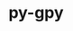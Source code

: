 ---
title: "py-gpy"
layout: cache
categories: [package, develop]
meta: {"versions": ["1.9.9"], "compilers": ["gcc@=11.1.0"], "oss": ["ubuntu20.04"], "platforms": ["linux"], "targets": ["ppc64le", "x86_64_v3"], "stacks": ["e4s", "e4s-power", "root"], "num_specs": 34, "num_specs_by_stack": {"root": 34, "e4s-power": 18, "e4s": 16}}
spec_details: [{"hash": "prilh66yclxhz7s6mh7sn66ufnq3aqyb", "compiler": "gcc@=11.1.0", "versions": ["1.9.9"], "os": "ubuntu20.04", "platform": "linux", "target": "ppc64le", "variants": ["build_system=python_pip"], "stacks": ["root", "e4s-power"], "size": "-", "tarball": "https://binaries.spack.io/develop/build_cache/linux-ubuntu20.04-ppc64le/gcc-11.1.0/py-gpy-1.9.9/linux-ubuntu20.04-ppc64le-gcc-11.1.0-py-gpy-1.9.9-prilh66yclxhz7s6mh7sn66ufnq3aqyb.spack"}, {"hash": "jt2is4dhyyww5i6656hq27ccm3xoeh26", "compiler": "gcc@=11.1.0", "versions": ["1.9.9"], "os": "ubuntu20.04", "platform": "linux", "target": "ppc64le", "variants": ["build_system=python_pip"], "stacks": ["root", "e4s-power"], "size": "-", "tarball": "https://binaries.spack.io/develop/build_cache/linux-ubuntu20.04-ppc64le/gcc-11.1.0/py-gpy-1.9.9/linux-ubuntu20.04-ppc64le-gcc-11.1.0-py-gpy-1.9.9-jt2is4dhyyww5i6656hq27ccm3xoeh26.spack"}, {"hash": "ws5hz5f4jvdbmkhanzeuunucnnmr4lhv", "compiler": "gcc@=11.1.0", "versions": ["1.9.9"], "os": "ubuntu20.04", "platform": "linux", "target": "ppc64le", "variants": ["build_system=python_pip"], "stacks": ["root", "e4s-power"], "size": "-", "tarball": "https://binaries.spack.io/develop/build_cache/linux-ubuntu20.04-ppc64le/gcc-11.1.0/py-gpy-1.9.9/linux-ubuntu20.04-ppc64le-gcc-11.1.0-py-gpy-1.9.9-ws5hz5f4jvdbmkhanzeuunucnnmr4lhv.spack"}, {"hash": "6v4b2i7uxuwksfeplwbf7ypackdva3qe", "compiler": "gcc@=11.1.0", "versions": ["1.9.9"], "os": "ubuntu20.04", "platform": "linux", "target": "ppc64le", "variants": ["build_system=python_pip"], "stacks": ["root", "e4s-power"], "size": "-", "tarball": "https://binaries.spack.io/develop/build_cache/linux-ubuntu20.04-ppc64le/gcc-11.1.0/py-gpy-1.9.9/linux-ubuntu20.04-ppc64le-gcc-11.1.0-py-gpy-1.9.9-6v4b2i7uxuwksfeplwbf7ypackdva3qe.spack"}, {"hash": "ck65gmqmy2jlbpuojdwtzzdbiektmtnt", "compiler": "gcc@=11.1.0", "versions": ["1.9.9"], "os": "ubuntu20.04", "platform": "linux", "target": "ppc64le", "variants": ["build_system=python_pip"], "stacks": ["root", "e4s-power"], "size": "-", "tarball": "https://binaries.spack.io/develop/build_cache/linux-ubuntu20.04-ppc64le/gcc-11.1.0/py-gpy-1.9.9/linux-ubuntu20.04-ppc64le-gcc-11.1.0-py-gpy-1.9.9-ck65gmqmy2jlbpuojdwtzzdbiektmtnt.spack"}, {"hash": "bal7joqzr5ptlw65mwiwz62oq54fnyin", "compiler": "gcc@=11.1.0", "versions": ["1.9.9"], "os": "ubuntu20.04", "platform": "linux", "target": "ppc64le", "variants": ["build_system=python_pip"], "stacks": ["root", "e4s-power"], "size": "-", "tarball": "https://binaries.spack.io/develop/build_cache/linux-ubuntu20.04-ppc64le/gcc-11.1.0/py-gpy-1.9.9/linux-ubuntu20.04-ppc64le-gcc-11.1.0-py-gpy-1.9.9-bal7joqzr5ptlw65mwiwz62oq54fnyin.spack"}, {"hash": "u5iwkikwbrssk4b73evhoa4dgqqqakji", "compiler": "gcc@=11.1.0", "versions": ["1.9.9"], "os": "ubuntu20.04", "platform": "linux", "target": "ppc64le", "variants": ["build_system=python_pip"], "stacks": ["root", "e4s-power"], "size": "-", "tarball": "https://binaries.spack.io/develop/build_cache/linux-ubuntu20.04-ppc64le/gcc-11.1.0/py-gpy-1.9.9/linux-ubuntu20.04-ppc64le-gcc-11.1.0-py-gpy-1.9.9-u5iwkikwbrssk4b73evhoa4dgqqqakji.spack"}, {"hash": "jnw56dviuzash7lvza44pgd5shkvy4hv", "compiler": "gcc@=11.1.0", "versions": ["1.9.9"], "os": "ubuntu20.04", "platform": "linux", "target": "ppc64le", "variants": ["build_system=python_pip"], "stacks": ["root", "e4s-power"], "size": "-", "tarball": "https://binaries.spack.io/develop/build_cache/linux-ubuntu20.04-ppc64le/gcc-11.1.0/py-gpy-1.9.9/linux-ubuntu20.04-ppc64le-gcc-11.1.0-py-gpy-1.9.9-jnw56dviuzash7lvza44pgd5shkvy4hv.spack"}, {"hash": "qgyssdea25bm4krrjs3z5k4hxilkgeun", "compiler": "gcc@=11.1.0", "versions": ["1.9.9"], "os": "ubuntu20.04", "platform": "linux", "target": "ppc64le", "variants": ["build_system=python_pip"], "stacks": ["root", "e4s-power"], "size": "-", "tarball": "https://binaries.spack.io/develop/build_cache/linux-ubuntu20.04-ppc64le/gcc-11.1.0/py-gpy-1.9.9/linux-ubuntu20.04-ppc64le-gcc-11.1.0-py-gpy-1.9.9-qgyssdea25bm4krrjs3z5k4hxilkgeun.spack"}, {"hash": "fdytx277i7fewpzj3a35bdeuvjt4qycf", "compiler": "gcc@=11.1.0", "versions": ["1.9.9"], "os": "ubuntu20.04", "platform": "linux", "target": "ppc64le", "variants": ["build_system=python_pip"], "stacks": ["root", "e4s-power"], "size": "-", "tarball": "https://binaries.spack.io/develop/build_cache/linux-ubuntu20.04-ppc64le/gcc-11.1.0/py-gpy-1.9.9/linux-ubuntu20.04-ppc64le-gcc-11.1.0-py-gpy-1.9.9-fdytx277i7fewpzj3a35bdeuvjt4qycf.spack"}, {"hash": "ezwmqdksh3mvzd237fildw3o7mwo67ae", "compiler": "gcc@=11.1.0", "versions": ["1.9.9"], "os": "ubuntu20.04", "platform": "linux", "target": "ppc64le", "variants": ["build_system=python_pip"], "stacks": ["root", "e4s-power"], "size": "-", "tarball": "https://binaries.spack.io/develop/build_cache/linux-ubuntu20.04-ppc64le/gcc-11.1.0/py-gpy-1.9.9/linux-ubuntu20.04-ppc64le-gcc-11.1.0-py-gpy-1.9.9-ezwmqdksh3mvzd237fildw3o7mwo67ae.spack"}, {"hash": "4n4huurf4x5plaf3zlpv4mqwxfb7pft3", "compiler": "gcc@=11.1.0", "versions": ["1.9.9"], "os": "ubuntu20.04", "platform": "linux", "target": "ppc64le", "variants": ["build_system=python_pip"], "stacks": ["root", "e4s-power"], "size": "-", "tarball": "https://binaries.spack.io/develop/build_cache/linux-ubuntu20.04-ppc64le/gcc-11.1.0/py-gpy-1.9.9/linux-ubuntu20.04-ppc64le-gcc-11.1.0-py-gpy-1.9.9-4n4huurf4x5plaf3zlpv4mqwxfb7pft3.spack"}, {"hash": "xn5ekzh6ypv3x7pzfuklwgnzce3lllbp", "compiler": "gcc@=11.1.0", "versions": ["1.9.9"], "os": "ubuntu20.04", "platform": "linux", "target": "ppc64le", "variants": ["build_system=python_pip"], "stacks": ["root", "e4s-power"], "size": "-", "tarball": "https://binaries.spack.io/develop/build_cache/linux-ubuntu20.04-ppc64le/gcc-11.1.0/py-gpy-1.9.9/linux-ubuntu20.04-ppc64le-gcc-11.1.0-py-gpy-1.9.9-xn5ekzh6ypv3x7pzfuklwgnzce3lllbp.spack"}, {"hash": "o4adgsyyi7t3cal72u2uixuzyfcsy7wv", "compiler": "gcc@=11.1.0", "versions": ["1.9.9"], "os": "ubuntu20.04", "platform": "linux", "target": "ppc64le", "variants": ["build_system=python_pip"], "stacks": ["root", "e4s-power"], "size": "-", "tarball": "https://binaries.spack.io/develop/build_cache/linux-ubuntu20.04-ppc64le/gcc-11.1.0/py-gpy-1.9.9/linux-ubuntu20.04-ppc64le-gcc-11.1.0-py-gpy-1.9.9-o4adgsyyi7t3cal72u2uixuzyfcsy7wv.spack"}, {"hash": "fnb6f4i7zlroov5pwdx4ckmvgud65fi4", "compiler": "gcc@=11.1.0", "versions": ["1.9.9"], "os": "ubuntu20.04", "platform": "linux", "target": "ppc64le", "variants": ["build_system=python_pip"], "stacks": ["root", "e4s-power"], "size": "-", "tarball": "https://binaries.spack.io/develop/build_cache/linux-ubuntu20.04-ppc64le/gcc-11.1.0/py-gpy-1.9.9/linux-ubuntu20.04-ppc64le-gcc-11.1.0-py-gpy-1.9.9-fnb6f4i7zlroov5pwdx4ckmvgud65fi4.spack"}, {"hash": "hcm7f5r5shr5qdssl6t6n6v2p64lzbdh", "compiler": "gcc@=11.1.0", "versions": ["1.9.9"], "os": "ubuntu20.04", "platform": "linux", "target": "ppc64le", "variants": ["build_system=python_pip"], "stacks": ["root", "e4s-power"], "size": "-", "tarball": "https://binaries.spack.io/develop/build_cache/linux-ubuntu20.04-ppc64le/gcc-11.1.0/py-gpy-1.9.9/linux-ubuntu20.04-ppc64le-gcc-11.1.0-py-gpy-1.9.9-hcm7f5r5shr5qdssl6t6n6v2p64lzbdh.spack"}, {"hash": "adpehosovurfzfy3qujgpccfq24bv73j", "compiler": "gcc@=11.1.0", "versions": ["1.9.9"], "os": "ubuntu20.04", "platform": "linux", "target": "ppc64le", "variants": ["build_system=python_pip"], "stacks": ["root", "e4s-power"], "size": "-", "tarball": "https://binaries.spack.io/develop/build_cache/linux-ubuntu20.04-ppc64le/gcc-11.1.0/py-gpy-1.9.9/linux-ubuntu20.04-ppc64le-gcc-11.1.0-py-gpy-1.9.9-adpehosovurfzfy3qujgpccfq24bv73j.spack"}, {"hash": "3bcf5lsdu4kwjqrk54umm4pxcg5dfeox", "compiler": "gcc@=11.1.0", "versions": ["1.9.9"], "os": "ubuntu20.04", "platform": "linux", "target": "ppc64le", "variants": ["build_system=python_pip"], "stacks": ["root", "e4s-power"], "size": "-", "tarball": "https://binaries.spack.io/develop/build_cache/linux-ubuntu20.04-ppc64le/gcc-11.1.0/py-gpy-1.9.9/linux-ubuntu20.04-ppc64le-gcc-11.1.0-py-gpy-1.9.9-3bcf5lsdu4kwjqrk54umm4pxcg5dfeox.spack"}, {"hash": "uvemhwuj2mfc3i2zjnl7e5k7b6ugoepy", "compiler": "gcc@=11.1.0", "versions": ["1.9.9"], "os": "ubuntu20.04", "platform": "linux", "target": "x86_64_v3", "variants": ["build_system=python_pip"], "stacks": ["root", "e4s"], "size": "-", "tarball": "https://binaries.spack.io/develop/build_cache/linux-ubuntu20.04-x86_64_v3/gcc-11.1.0/py-gpy-1.9.9/linux-ubuntu20.04-x86_64_v3-gcc-11.1.0-py-gpy-1.9.9-uvemhwuj2mfc3i2zjnl7e5k7b6ugoepy.spack"}, {"hash": "zuxqmfrhuw7lgk2ktsckyj27chu6xtft", "compiler": "gcc@=11.1.0", "versions": ["1.9.9"], "os": "ubuntu20.04", "platform": "linux", "target": "x86_64_v3", "variants": ["build_system=python_pip"], "stacks": ["root", "e4s"], "size": "-", "tarball": "https://binaries.spack.io/develop/build_cache/linux-ubuntu20.04-x86_64_v3/gcc-11.1.0/py-gpy-1.9.9/linux-ubuntu20.04-x86_64_v3-gcc-11.1.0-py-gpy-1.9.9-zuxqmfrhuw7lgk2ktsckyj27chu6xtft.spack"}, {"hash": "me7svcify35mnaowuqh4fu36uy3rmsd7", "compiler": "gcc@=11.1.0", "versions": ["1.9.9"], "os": "ubuntu20.04", "platform": "linux", "target": "x86_64_v3", "variants": ["build_system=python_pip"], "stacks": ["root", "e4s"], "size": "-", "tarball": "https://binaries.spack.io/develop/build_cache/linux-ubuntu20.04-x86_64_v3/gcc-11.1.0/py-gpy-1.9.9/linux-ubuntu20.04-x86_64_v3-gcc-11.1.0-py-gpy-1.9.9-me7svcify35mnaowuqh4fu36uy3rmsd7.spack"}, {"hash": "2cnpy5a3knelnmx6ftk4v4xf4wgtwrwd", "compiler": "gcc@=11.1.0", "versions": ["1.9.9"], "os": "ubuntu20.04", "platform": "linux", "target": "x86_64_v3", "variants": ["build_system=python_pip"], "stacks": ["root", "e4s"], "size": "-", "tarball": "https://binaries.spack.io/develop/build_cache/linux-ubuntu20.04-x86_64_v3/gcc-11.1.0/py-gpy-1.9.9/linux-ubuntu20.04-x86_64_v3-gcc-11.1.0-py-gpy-1.9.9-2cnpy5a3knelnmx6ftk4v4xf4wgtwrwd.spack"}, {"hash": "2hfgcc6gbpvh5pxn624mnvytf3yflrzn", "compiler": "gcc@=11.1.0", "versions": ["1.9.9"], "os": "ubuntu20.04", "platform": "linux", "target": "x86_64_v3", "variants": ["build_system=python_pip"], "stacks": ["root", "e4s"], "size": "-", "tarball": "https://binaries.spack.io/develop/build_cache/linux-ubuntu20.04-x86_64_v3/gcc-11.1.0/py-gpy-1.9.9/linux-ubuntu20.04-x86_64_v3-gcc-11.1.0-py-gpy-1.9.9-2hfgcc6gbpvh5pxn624mnvytf3yflrzn.spack"}, {"hash": "y3rznh7nh3c6wucvzyhzf55i7e7ugdt6", "compiler": "gcc@=11.1.0", "versions": ["1.9.9"], "os": "ubuntu20.04", "platform": "linux", "target": "x86_64_v3", "variants": ["build_system=python_pip"], "stacks": ["root", "e4s"], "size": "-", "tarball": "https://binaries.spack.io/develop/build_cache/linux-ubuntu20.04-x86_64_v3/gcc-11.1.0/py-gpy-1.9.9/linux-ubuntu20.04-x86_64_v3-gcc-11.1.0-py-gpy-1.9.9-y3rznh7nh3c6wucvzyhzf55i7e7ugdt6.spack"}, {"hash": "w5grjrd5q4h2ougqlpuxywjx5eon5t4c", "compiler": "gcc@=11.1.0", "versions": ["1.9.9"], "os": "ubuntu20.04", "platform": "linux", "target": "x86_64_v3", "variants": ["build_system=python_pip"], "stacks": ["root", "e4s"], "size": "-", "tarball": "https://binaries.spack.io/develop/build_cache/linux-ubuntu20.04-x86_64_v3/gcc-11.1.0/py-gpy-1.9.9/linux-ubuntu20.04-x86_64_v3-gcc-11.1.0-py-gpy-1.9.9-w5grjrd5q4h2ougqlpuxywjx5eon5t4c.spack"}, {"hash": "tzux35fy7biyrzq6jo3hlqnmlkx34xnn", "compiler": "gcc@=11.1.0", "versions": ["1.9.9"], "os": "ubuntu20.04", "platform": "linux", "target": "x86_64_v3", "variants": ["build_system=python_pip"], "stacks": ["root", "e4s"], "size": "-", "tarball": "https://binaries.spack.io/develop/build_cache/linux-ubuntu20.04-x86_64_v3/gcc-11.1.0/py-gpy-1.9.9/linux-ubuntu20.04-x86_64_v3-gcc-11.1.0-py-gpy-1.9.9-tzux35fy7biyrzq6jo3hlqnmlkx34xnn.spack"}, {"hash": "lx4ulmpzdavnuf4wvty4c7kzetaisudv", "compiler": "gcc@=11.1.0", "versions": ["1.9.9"], "os": "ubuntu20.04", "platform": "linux", "target": "x86_64_v3", "variants": ["build_system=python_pip"], "stacks": ["root", "e4s"], "size": "-", "tarball": "https://binaries.spack.io/develop/build_cache/linux-ubuntu20.04-x86_64_v3/gcc-11.1.0/py-gpy-1.9.9/linux-ubuntu20.04-x86_64_v3-gcc-11.1.0-py-gpy-1.9.9-lx4ulmpzdavnuf4wvty4c7kzetaisudv.spack"}, {"hash": "7bqtj6qhfdwvzsv4lu67kvkptxwt3a7b", "compiler": "gcc@=11.1.0", "versions": ["1.9.9"], "os": "ubuntu20.04", "platform": "linux", "target": "x86_64_v3", "variants": ["build_system=python_pip"], "stacks": ["root", "e4s"], "size": "-", "tarball": "https://binaries.spack.io/develop/build_cache/linux-ubuntu20.04-x86_64_v3/gcc-11.1.0/py-gpy-1.9.9/linux-ubuntu20.04-x86_64_v3-gcc-11.1.0-py-gpy-1.9.9-7bqtj6qhfdwvzsv4lu67kvkptxwt3a7b.spack"}, {"hash": "vt63pvuxdb3o5yn6stn26gde3bcgfr2k", "compiler": "gcc@=11.1.0", "versions": ["1.9.9"], "os": "ubuntu20.04", "platform": "linux", "target": "x86_64_v3", "variants": ["build_system=python_pip"], "stacks": ["root", "e4s"], "size": "-", "tarball": "https://binaries.spack.io/develop/build_cache/linux-ubuntu20.04-x86_64_v3/gcc-11.1.0/py-gpy-1.9.9/linux-ubuntu20.04-x86_64_v3-gcc-11.1.0-py-gpy-1.9.9-vt63pvuxdb3o5yn6stn26gde3bcgfr2k.spack"}, {"hash": "4tsglinuntosy5o2ki5gvctlsvrju4jv", "compiler": "gcc@=11.1.0", "versions": ["1.9.9"], "os": "ubuntu20.04", "platform": "linux", "target": "x86_64_v3", "variants": ["build_system=python_pip"], "stacks": ["root", "e4s"], "size": "-", "tarball": "https://binaries.spack.io/develop/build_cache/linux-ubuntu20.04-x86_64_v3/gcc-11.1.0/py-gpy-1.9.9/linux-ubuntu20.04-x86_64_v3-gcc-11.1.0-py-gpy-1.9.9-4tsglinuntosy5o2ki5gvctlsvrju4jv.spack"}, {"hash": "5y2dtz5dbdoulavrzzfcobo26l3pknlx", "compiler": "gcc@=11.1.0", "versions": ["1.9.9"], "os": "ubuntu20.04", "platform": "linux", "target": "x86_64_v3", "variants": ["build_system=python_pip"], "stacks": ["root", "e4s"], "size": "-", "tarball": "https://binaries.spack.io/develop/build_cache/linux-ubuntu20.04-x86_64_v3/gcc-11.1.0/py-gpy-1.9.9/linux-ubuntu20.04-x86_64_v3-gcc-11.1.0-py-gpy-1.9.9-5y2dtz5dbdoulavrzzfcobo26l3pknlx.spack"}, {"hash": "5ceyjaikbzgbygrf4gth4yokw5vyvjwm", "compiler": "gcc@=11.1.0", "versions": ["1.9.9"], "os": "ubuntu20.04", "platform": "linux", "target": "x86_64_v3", "variants": ["build_system=python_pip"], "stacks": ["root", "e4s"], "size": "-", "tarball": "https://binaries.spack.io/develop/build_cache/linux-ubuntu20.04-x86_64_v3/gcc-11.1.0/py-gpy-1.9.9/linux-ubuntu20.04-x86_64_v3-gcc-11.1.0-py-gpy-1.9.9-5ceyjaikbzgbygrf4gth4yokw5vyvjwm.spack"}, {"hash": "i3dqq4h4udd3oodsuh5efybx7ha3bpbt", "compiler": "gcc@=11.1.0", "versions": ["1.9.9"], "os": "ubuntu20.04", "platform": "linux", "target": "x86_64_v3", "variants": ["build_system=python_pip"], "stacks": ["root", "e4s"], "size": "-", "tarball": "https://binaries.spack.io/develop/build_cache/linux-ubuntu20.04-x86_64_v3/gcc-11.1.0/py-gpy-1.9.9/linux-ubuntu20.04-x86_64_v3-gcc-11.1.0-py-gpy-1.9.9-i3dqq4h4udd3oodsuh5efybx7ha3bpbt.spack"}, {"hash": "4koxdlkuwbx7u5z7rhlkyimknqkw6smq", "compiler": "gcc@=11.1.0", "versions": ["1.9.9"], "os": "ubuntu20.04", "platform": "linux", "target": "x86_64_v3", "variants": ["build_system=python_pip"], "stacks": ["root", "e4s"], "size": "-", "tarball": "https://binaries.spack.io/develop/build_cache/linux-ubuntu20.04-x86_64_v3/gcc-11.1.0/py-gpy-1.9.9/linux-ubuntu20.04-x86_64_v3-gcc-11.1.0-py-gpy-1.9.9-4koxdlkuwbx7u5z7rhlkyimknqkw6smq.spack"}]
---
